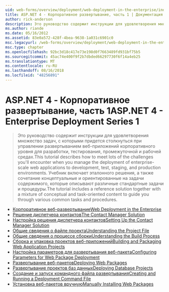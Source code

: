 ```yaml
---
uid: web-forms/overview/deployment/web-deployment-in-the-enterprise/index
title: ASP.NET 4 - Корпоративное развертывание, часть 1 | Документация Майкрософт
author: rick-anderson
description: Это руководство содержит инструкции для удовлетворения множество задач, с которыми придется столкнуться при управлении развертыванием веб-приложений корпоративного уровня для developmen...
ms.author: riande
ms.date: 05/16/2012
ms.assetid: 83e0a572-428f-4bea-9638-1a031c6901c0
msc.legacyurl: /web-forms/overview/deployment/web-deployment-in-the-enterprise
msc.type: chapter
ms.openlocfilehash: 92bc3d18c417e73e198d0f7663489fd931bf75b5
ms.sourcegitcommit: 45ac74e400f9f2b7dbded66297730f6f14a4eb25
ms.translationtype: MT
ms.contentlocale: ru-RU
ms.lasthandoff: 08/16/2018
ms.locfileid: "48256891"
---
```

<a name="aspnet-4---enterprise-deployment-series-1"></a><span data-ttu-id="e3b8c-103">ASP.NET 4 - Корпоративное развертывание, часть 1</span><span class="sxs-lookup"><span data-stu-id="e3b8c-103">ASP.NET 4 - Enterprise Deployment Series 1</span></span>
====================
> <span data-ttu-id="e3b8c-104">Это руководство содержит инструкции для удовлетворения множество задач, с которыми придется столкнуться при управлении развертыванием веб-приложений корпоративного уровня для разработки, тестирования, промежуточной и рабочей средах.</span><span class="sxs-lookup"><span data-stu-id="e3b8c-104">This tutorial describes how to meet lots of the challenges you'll encounter when you manage the deployment of enterprise-scale web applications to development, test, staging, and production environments.</span></span> <span data-ttu-id="e3b8c-105">Учебник включает эталонного решения, а также сочетание концептуальные и ориентированные на задачи содержимого, которые описывают различные стандартные задачи и процедуры.</span><span class="sxs-lookup"><span data-stu-id="e3b8c-105">The tutorial includes a reference solution together with a mixture of conceptual and task-oriented content to guide you through various common tasks and procedures.</span></span>


- [<span data-ttu-id="e3b8c-106">Корпоративное веб-развертывание</span><span class="sxs-lookup"><span data-stu-id="e3b8c-106">Web Deployment in the Enterprise</span></span>](web-deployment-in-the-enterprise.md)
- [<span data-ttu-id="e3b8c-107">Решение диспетчера контактов</span><span class="sxs-lookup"><span data-stu-id="e3b8c-107">The Contact Manager Solution</span></span>](the-contact-manager-solution.md)
- [<span data-ttu-id="e3b8c-108">Настройка решения диспетчера контактов</span><span class="sxs-lookup"><span data-stu-id="e3b8c-108">Setting Up the Contact Manager Solution</span></span>](setting-up-the-contact-manager-solution.md)
- [<span data-ttu-id="e3b8c-109">Общие сведения о файле проекта</span><span class="sxs-lookup"><span data-stu-id="e3b8c-109">Understanding the Project File</span></span>](understanding-the-project-file.md)
- [<span data-ttu-id="e3b8c-110">Общие сведения о процессе сборки</span><span class="sxs-lookup"><span data-stu-id="e3b8c-110">Understanding the Build Process</span></span>](understanding-the-build-process.md)
- [<span data-ttu-id="e3b8c-111">Сборка и упаковка проектов веб-приложений</span><span class="sxs-lookup"><span data-stu-id="e3b8c-111">Building and Packaging Web Application Projects</span></span>](building-and-packaging-web-application-projects.md)
- [<span data-ttu-id="e3b8c-112">Настройка параметров для развертывания веб-пакета</span><span class="sxs-lookup"><span data-stu-id="e3b8c-112">Configuring Parameters for Web Package Deployment</span></span>](configuring-parameters-for-web-package-deployment.md)
- [<span data-ttu-id="e3b8c-113">Развертывание веб-пакетов</span><span class="sxs-lookup"><span data-stu-id="e3b8c-113">Deploying Web Packages</span></span>](deploying-web-packages.md)
- [<span data-ttu-id="e3b8c-114">Развертывание проектов баз данных</span><span class="sxs-lookup"><span data-stu-id="e3b8c-114">Deploying Database Projects</span></span>](deploying-database-projects.md)
- [<span data-ttu-id="e3b8c-115">Создание и запуск командного файла развертывания</span><span class="sxs-lookup"><span data-stu-id="e3b8c-115">Creating and Running a Deployment Command File</span></span>](creating-and-running-a-deployment-command-file.md)
- [<span data-ttu-id="e3b8c-116">Установка веб-пакетов вручную</span><span class="sxs-lookup"><span data-stu-id="e3b8c-116">Manually Installing Web Packages</span></span>](manually-installing-web-packages.md)
